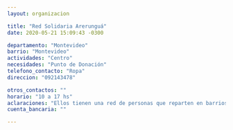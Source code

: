 ```yaml
---
layout: organizacion

title: "Red Solidaria Arerunguá"
date: 2020-05-21 15:09:43 -0300

departamento: "Montevideo"
barrio: "Montevideo"
actividades: "Centro"
necesidades: "Punto de Donación"
telefono_contacto: "Ropa"
direccion: "092143478"

otros_contactos: ""
horario: "10 a 17 hs"
aclaraciones: "Ellos tienen una red de personas que reparten en barrios de la periferia, trabajan con unos 40 referentes barriales de Montevideo"
cuenta_bancaria: ""

---
```

